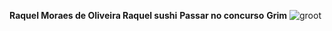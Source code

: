 **Raquel Moraes de Oliveira
Raquel
sushi**
**Passar no concurso**
**Grim**
![groot](https://media2.giphy.com/media/v1.Y2lkPTc5MGI3NjExYnZqcmRqem1vYWc2anpiZTU2ZGU0ZmJycmFoZ2JnYnUwd3R4ZWRocyZlcD12MV9pbnRlcm5hbF9naWZfYnlfaWQmY3Q9Zw/F9hQLAVhWnL56/200.webp)

